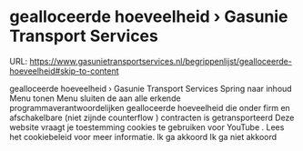 # gealloceerde hoeveelheid › Gasunie Transport Services

URL: https://www.gasunietransportservices.nl/begrippenlijst/gealloceerde-hoeveelheid#skip-to-content

gealloceerde hoeveelheid › Gasunie Transport Services
Spring naar inhoud
Menu tonen
Menu sluiten
de aan alle erkende programmaverantwoordelijken gealloceerde hoeveelheid die onder firm en afschakelbare (niet zijnde
counterflow
) contracten is getransporteerd
Deze website vraagt je toestemming cookies te gebruiken voor
YouTube
. Lees het
cookiebeleid
voor meer informatie.
Ik ga akkoord
Ik ga niet akkoord